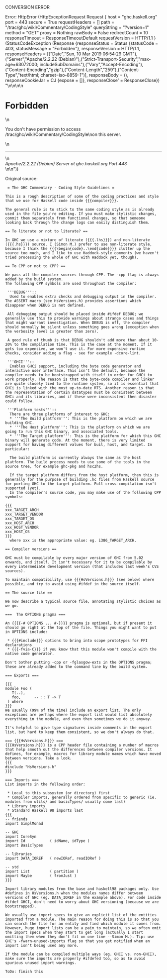 CONVERSION ERROR

Error: HttpError (HttpExceptionRequest Request {
  host                 = "ghc.haskell.org"
  port                 = 443
  secure               = True
  requestHeaders       = []
  path                 = "/trac/ghc/wiki/Commentary/CodingStyle"
  queryString          = "?version=1"
  method               = "GET"
  proxy                = Nothing
  rawBody              = False
  redirectCount        = 10
  responseTimeout      = ResponseTimeoutDefault
  requestVersion       = HTTP/1.1
}
 (StatusCodeException (Response {responseStatus = Status {statusCode = 403, statusMessage = "Forbidden"}, responseVersion = HTTP/1.1, responseHeaders = [("Date","Sun, 10 Mar 2019 06:54:29 GMT"),("Server","Apache/2.2.22 (Debian)"),("Strict-Transport-Security","max-age=63072000; includeSubDomains"),("Vary","Accept-Encoding"),("Content-Encoding","gzip"),("Content-Length","259"),("Content-Type","text/html; charset=iso-8859-1")], responseBody = (), responseCookieJar = CJ {expose = []}, responseClose' = ResponseClose}) "<!DOCTYPE HTML PUBLIC \"-//IETF//DTD HTML 2.0//EN\">\n<html><head>\n<title>403 Forbidden</title>\n</head><body>\n<h1>Forbidden</h1>\n<p>You don't have permission to access /trac/ghc/wiki/Commentary/CodingStyle\non this server.</p>\n<hr>\n<address>Apache/2.2.22 (Debian) Server at ghc.haskell.org Port 443</address>\n</body></html>\n"))

Original source:

```trac
 = The GHC Commentary - Coding Style Guidelines = 

This is a rough description of some of the coding practices and style that we use for Haskell code inside {{{compiler}}}. 

The general rule is to stick to the same coding style as is already used in the file you're editing. If you must make stylistic changes, commit them separately from functional changes, so that someone looking back through the change logs can easily distinguish them. 

== To literate or not to literate? ==

In GHC we use a mixture of literate ({{{.lhs}}}) and non-literate ({{{.hs}}}) source. I (Simon M.) prefer to use non-literate style, because I think the {{{\begin{code}..\end{code}}}} clutter up the source too much, and I like to use Haddock-style comments (we haven't tried processing the whole of GHC with Haddock yet, though). 

== To CPP or not to CPP? ==

We pass all the compiler sources through CPP. The -cpp flag is always added by the build system. 
The following CPP symbols are used throughout the compiler: 

 '''DEBUG''':: 
  Used to enables extra checks and debugging output in the compiler. The ASSERT macro (see HsVersions.h) provides assertions which disappear when DEBUG is not defined. 

 All debugging output should be placed inside #ifdef DEBUG; we generally use this to provide warnings about strange cases and things that might warrant investigation. When DEBUG is off, the compiler should normally be silent unless something goes wrong (exception when the verbosity level is greater than zero). 

 A good rule of thumb is that DEBUG shouldn't add more than about 10-20% to the compilation time. This is the case at the moment. If it gets too expensive, we won't use it. For more expensive runtime checks, consider adding a flag - see for example -dcore-lint. 

 '''GHCI''':: 
  Enables GHCi support, including the byte code generator and interactive user interface. This isn't the default, because the compiler needs to be bootstrapped with itself in order for GHCi to work properly. The reason is that the byte-code compiler and linker are quite closely tied to the runtime system, so it is essential that GHCi is linked with the most up-to-date RTS. Another reason is that the representation of certain datatypes must be consistent between GHCi and its libraries, and if these were inconsistent then disaster could follow. 

 '''Platform tests'''::
  There are three platforms of interest to GHC: 
  * '''The Build platform''': This is the platform on which we are building GHC. 
  * '''The Host platform''': This is the platform on which we are going to run this GHC binary, and associated tools. 
  * '''The Target platform''': This is the platform for which this GHC binary will generate code. At the moment, there is very limited support for having different values for buil, host, and target. In particular:

  The build platform is currently always the same as the host platform. The build process needs to use some of the tools in the source tree, for example ghc-pkg and hsc2hs. 

  If the target platform differs from the host platform, then this is generally for the purpose of building .hc files from Haskell source for porting GHC to the target platform. Full cross-compilation isn't supported (yet). 
  In the compiler's source code, you may make use of the following CPP symbols:

{{{
xxx_TARGET_ARCH 
xxx_TARGET_VENDOR 
xxx_TARGET_OS 
xxx_HOST_ARCH 
xxx_HOST_VENDOR 
xxx_HOST_OS 
}}}
  where xxx is the appropriate value: eg. i386_TARGET_ARCH. 

== Compiler versions ==

GHC must be compilable by every major version of GHC from 5.02 onwards, and itself. It isn't necessary for it to be compilable by every intermediate development version (that includes last week's CVS sources). 

To maintain compatibility, use {{{HsVersions.h}}} (see below) where possible, and try to avoid using #ifdef in the source itself. 

== The source file ==

We now describe a typical source file, annotating stylistic choices as we go. 

===  The OPTIONS pragma ===

An {{{{-# OPTIONS ... #-}}}} pragma is optional, but if present it should go right at the top of the file. Things you might want to put in OPTIONS include: 

 * {{{#include}}} options to bring into scope prototypes for FFI declarations 
 * {{{-fvia-C}}} if you know that this module won't compile with the native code generator. 

Don't bother putting -cpp or -fglasgow-exts in the OPTIONS pragma; these are already added to the command line by the build system. 

=== Exports ===

{{{
module Foo (
   T(..),
   foo,	     -- :: T -> T
 ) where
}}}
We usually (99% of the time) include an export list. The only exceptions are perhaps where the export list would list absolutely everything in the module, and even then sometimes we do it anyway. 

It's helpful to give type signatures inside comments in the export list, but hard to keep them consistent, so we don't always do that. 

=== {{{HsVersions.h}}} ===
{{{HsVersions.h}}} is a CPP header file containing a number of macros that help smooth out the differences between compiler versions. It defines, for example, macros for library module names which have moved between versions. Take a look. 
{{{
#include "HsVersions.h"
}}}

=== Imports ===
List imports in the following order: 

 * Local to this subsystem (or directory) first 
 * Compiler imports, generally ordered from specific to generic (ie. modules from utils/ and basicTypes/ usually come last) 
 * Library imports 
 * Standard Haskell 98 imports last 
{{{
-- friends
import SimplMonad

-- GHC
import CoreSyn
import Id           ( idName, idType )
import BasicTypes

-- libraries
import DATA_IOREF   ( newIORef, readIORef )

-- std
import List         ( partition )
import Maybe        ( fromJust )
}}}

Import library modules from the base and haskell98 packages only. Use #defines in HsVersions.h when the modules names differ between versions of GHC (eg. DATA_IOREF in the example above). For code inside #ifdef GHCI, don't need to worry about GHC versioning (because we are bootstrapped). 

We usually use import specs to give an explicit list of the entities imported from a module. The main reason for doing this is so that you can search the file for an entity and find which module it comes from. However, huge import lists can be a pain to maintain, so we often omit the import specs when they start to get long (actually I start omitting them when they don't fit on one line --Simon M.). Tip: use GHC's -fwarn-unused-imports flag so that you get notified when an import isn't being used any more. 

If the module can be compiled multiple ways (eg. GHCI vs. non-GHCI), make sure the imports are properly #ifdefed too, so as to avoid spurious unused import warnings. 

ToDo: finish this 

```
